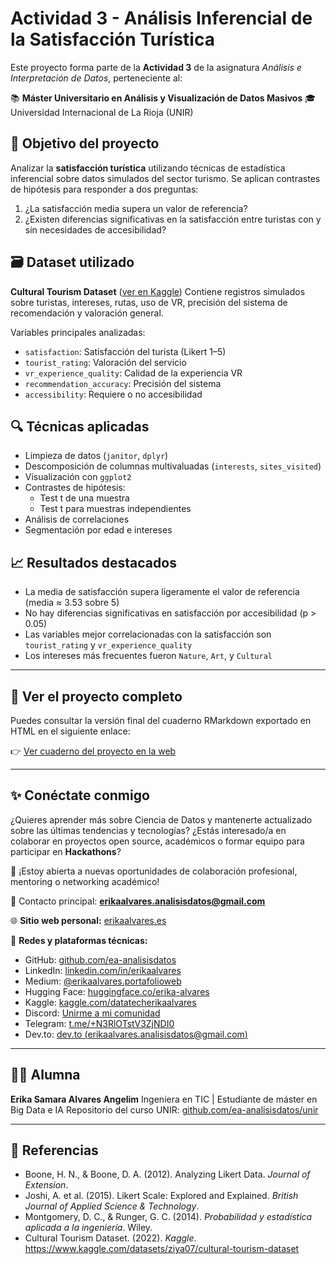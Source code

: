 # Actividad 3 - Análisis Inferencial de la Satisfacción Turística

Este proyecto forma parte de la **Actividad 3** de la asignatura _Análisis e Interpretación de Datos_, perteneciente al:

📚 **Máster Universitario en Análisis y Visualización de Datos Masivos**
🎓 Universidad Internacional de La Rioja (UNIR)

## 📌 Objetivo del proyecto

Analizar la **satisfacción turística** utilizando técnicas de estadística inferencial sobre datos simulados del sector turismo. Se aplican contrastes de hipótesis para responder a dos preguntas:

1. ¿La satisfacción media supera un valor de referencia?
2. ¿Existen diferencias significativas en la satisfacción entre turistas con y sin necesidades de accesibilidad?

## 🗃️ Dataset utilizado

**Cultural Tourism Dataset** ([ver en Kaggle](https://www.kaggle.com/datasets/ziya07/cultural-tourism-dataset))
Contiene registros simulados sobre turistas, intereses, rutas, uso de VR, precisión del sistema de recomendación y valoración general.

Variables principales analizadas:

- `satisfaction`: Satisfacción del turista (Likert 1–5)
- `tourist_rating`: Valoración del servicio
- `vr_experience_quality`: Calidad de la experiencia VR
- `recommendation_accuracy`: Precisión del sistema
- `accessibility`: Requiere o no accesibilidad

## 🔍 Técnicas aplicadas

- Limpieza de datos (`janitor`, `dplyr`)
- Descomposición de columnas multivaluadas (`interests`, `sites_visited`)
- Visualización con `ggplot2`
- Contrastes de hipótesis:
  - Test t de una muestra
  - Test t para muestras independientes
- Análisis de correlaciones
- Segmentación por edad e intereses

## 📈 Resultados destacados

- La media de satisfacción supera ligeramente el valor de referencia (media ≈ 3.53 sobre 5)
- No hay diferencias significativas en satisfacción por accesibilidad (p > 0.05)
- Las variables mejor correlacionadas con la satisfacción son `tourist_rating` y `vr_experience_quality`
- Los intereses más frecuentes fueron `Nature`, `Art`, y `Cultural`

---

## 📄 Ver el proyecto completo

Puedes consultar la versión final del cuaderno RMarkdown exportado en HTML en el siguiente enlace:

👉 [Ver cuaderno del proyecto en la web](https://ea-analisisdatos.github.io/projects-and-pages/actividad3-analisis-inferencial/)

---

## ✨ Conéctate conmigo

¿Quieres aprender más sobre Ciencia de Datos y mantenerte actualizado sobre las últimas tendencias y tecnologías?
¿Estás interesado/a en colaborar en proyectos open source, académicos o formar equipo para participar en **Hackathons**?

🎯 ¡Estoy abierta a nuevas oportunidades de colaboración profesional, mentoring o networking académico!

📧 Contacto principal: **erikaalvares.analisisdatos@gmail.com**

🌐 **Sitio web personal:** [erikaalvares.es](https://www.erikaalvares.es/)

🔗 **Redes y plataformas técnicas:**

- GitHub: [github.com/ea-analisisdatos](https://github.com/ea-analisisdatos)
- LinkedIn: [linkedin.com/in/erikaalvares](https://www.linkedin.com/in/erikaalvares/)
- Medium: [@erikaalvares.portafolioweb](https://medium.com/@erikaalvares.portafolioweb)
- Hugging Face: [huggingface.co/erika-alvares](https://huggingface.co/erika-alvares)
- Kaggle: [kaggle.com/datatecherikaalvares](https://www.kaggle.com/datatecherikaalvares)
- Discord: [Unirme a mi comunidad](https://discord.com/invite/Scu8ewYZ3j)
- Telegram: [t.me/+N3RlOTstV3ZjNDI0](https://t.me/+N3RlOTstV3ZjNDI0)
- Dev.to: [dev.to (erikaalvares.analisisdatos@gmail.com)](https://dev.to/?signin=true)

---

## 🧑‍💻 Alumna

**Erika Samara Alvares Angelim**
Ingeniera en TIC | Estudiante de máster en Big Data e IA
Repositorio del curso UNIR: [github.com/ea-analisisdatos/unir](https://github.com/ea-analisisdatos/unir)

---

## 🧾 Referencias

- Boone, H. N., & Boone, D. A. (2012). Analyzing Likert Data. *Journal of Extension*.
- Joshi, A. et al. (2015). Likert Scale: Explored and Explained. *British Journal of Applied Science & Technology*.
- Montgomery, D. C., & Runger, G. C. (2014). *Probabilidad y estadística aplicada a la ingeniería*. Wiley.
- Cultural Tourism Dataset. (2022). *Kaggle*. https://www.kaggle.com/datasets/ziya07/cultural-tourism-dataset
